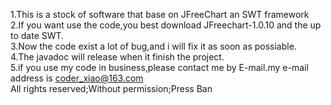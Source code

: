 1.This is a stock of software that base on JFreeChart an SWT framework<br/>
2.If you want use the code,you best download JFreechart-1.0.10 and the up to date SWT.<br/>
3.Now the code exist a lot of bug,and i will fix it as soon as possiable.<br/>
4.The javadoc will release when it finish the project.<br/>
5.if you use my code in business,please contact me by E-mail.my e-mail address is coder_xiao@163.com<br/>
All rights reserved;Without permission;Press Ban<br/>
